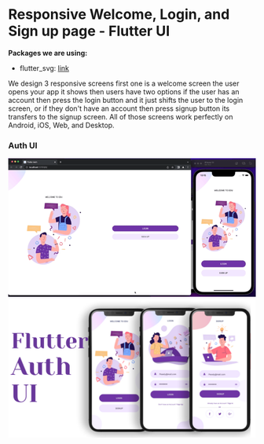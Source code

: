 # Responsive Welcome, Login, and Sign up page - Flutter UI


**Packages we are using:**

- flutter_svg: [link](https://pub.dev/packages/flutter_svg)

We design 3 responsive screens first one is a welcome screen the user opens your app it shows then users have two options if the user has an account then press the login button and it just shifts the user to the login screen, or if they don't have an account then press signup button its transfers to the signup screen. All of those screens work perfectly on Android, iOS, Web, and Desktop.



### Auth UI

![Preview UI](/preview.gif)
![App UI](/UI.png)
